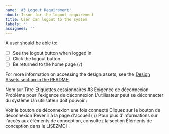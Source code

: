 ```yaml
---
name: '#3 Logout Requirement'
about: Issue for the logout requirement
title: User can logout to the system
labels: ''
assignees: ''
---
```


A user should be able to:

- [ ] See the logout button when logged in
- [ ] Click the logout button
- [ ] Be returned to the home page (`/`)

For more information on accessing the design assets, see the [Design Assets section in the README](https://github.com/OpenClassrooms-Student-Center/Project-10-Bank-API#design-assets).


Nom	sur	Titre	Étiquettes	cessionnaires
#3 Exigence de déconnexion
Problème pour l'exigence de déconnexion
L'utilisateur peut se déconnecter du système
Un utilisateur doit pouvoir :

Voir le bouton de déconnexion une fois connecté
Cliquez sur le bouton de déconnexion
Revenir à la page d'accueil ( /)
Pour plus d'informations sur l'accès aux éléments de conception, consultez la section Éléments de conception dans le LISEZMOI .